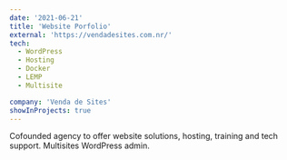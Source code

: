 ```yaml
---
date: '2021-06-21'
title: 'Website Porfolio'
external: 'https://vendadesites.com.nr/'
tech:
  - WordPress
  - Hosting
  - Docker
  - LEMP
  - Multisite

company: 'Venda de Sites'
showInProjects: true
---
```


Cofounded agency to offer website solutions, hosting, training and tech support. Multisites WordPress admin.